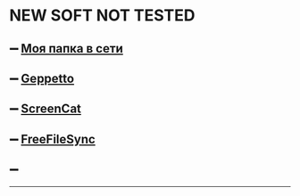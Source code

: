 # NEW SOFT NOT TESTED
 ## ➖ [Моя папка в сети](https://www.youtube.com/watch?v=lCfIgtLVNfM) 
 ## ➖ [Geppetto](https://geppetto.js.org/ "Набор инструментов анимации WebGL для создания красивой анимации, которая также позволяет управлять в реальном времени.") 
 ## ➖ [ScreenCat](https://www.electronjs.org/apps/screencat "Совместное использование экрана WebRTC")
 ## ➖ [FreeFileSync](https://pingvinus.ru/program/freefilesync "Программа сравнивает содержимое двух директорий, определяет какие файлы были изменены и выполняет синхронизацию только измененных файлов, сводя к минимуму копирование данных. Может использоваться для создания резервных копий данных.")
 ## ➖ 
---
